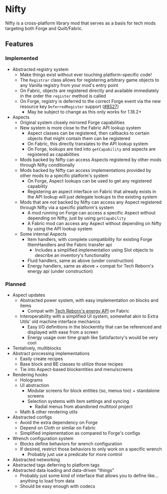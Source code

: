 # Nifty

Nifty is a cross-platform library mod that serves as a basis for tech mods targeting both Forge and Quilt/Fabric.

## Features

### Implemented

* Abstracted registry system
    * Make things exist without ever touching platform-specific code!
    * The `Registrar` class allows for registering arbitrary game objects to any Vanilla registry from your mod's entry
      point
    * On Fabric, objects are registered directly and available immediately in the order the `register` method is called
    * On Forge, registry is deferred to the correct Forge event via the new resource key `DeferredRegister`
      support ([#8527](https://github.com/MinecraftForge/MinecraftForge/pull/8527))
      * May be subject to change as this only works for 1.18.2+
* Aspects
  * Original system closely mirrored Forge capabilities
  * New system is more close to the Fabric API lookup system
    * Aspect classes can be registered, then callbacks to certain objects that might contain them can be registered
    * On Fabric, this directly translates to the API lookup system
    * On Forge, lookups are tied into `getCapability` and aspects are registered as capabilities
  * Mods backed by Nifty can access Aspects registered by other mods through Nifty conditionally
  * Mods backed by Nifty can access implementations provided by other mods to a specific platform's system
    * On Forge, Aspect lookups can be used to get any registered capability
    * Registering an aspect interface on Fabric that already exists in the API lookup will just delegate lookups to the existing system
  * Mods that are _not_ backed by Nifty can access any Aspect registered through Nifty via a specific platform's system
    * A mod running on Forge can access a specific Aspect without depending on Nifty, just by using `getCapability`
    * A Fabric mod can access any Aspect without depending on Nifty by using the API lookup system
  * Some internal Aspects
    * Item handlers, with complete compatibility for existing Forge IItemHandlers and the Fabric transfer api
      * Includes a simplified implementation using Slot objects to describe an inventory's functionality
    * Fluid handlers, same as above (under construction)
    * Energy handlers, same as above + compat for Tech Reborn's energy api (under construction)

### Planned

* Aspect updates
    * Abstracted power system, with easy implementation on blocks and items
        * Compat with [Tech Reborn's energy API](https://github.com/TechReborn/Energy) on Fabric
    * Interoperability with a simplified UI system, somewhat akin to Extra Utils' old machine interface mechanics
        * Easy I/O definitions in the blockentity that can be referenced and displayed with ease from a screen
        * Energy usage over time graph like Satisfactory's would be very cool
* Tentatively, multiblocks
* Abstract processing implementations
    * Easily create recipes
    * Base block and BE classes to utilize those recipes
    * Tie into Aspect-based blockentities and menu/screens
* Rendering hooks
    * Holograms
    * UI abstraction
      * Modular screens for block entities (so, menus too) + standalone screens
      * Selection systems with item settings and syncing
          * Radial menus from abandoned multitool project
    * Math & other rendering utils
* Abstracted configs
    * Avoid the extra dependency on Forge
    * Depend on Cloth or similar on Fabric
    * Simplified implementation as compared to Forge's configs
* Wrench configuration system
    * Blocks define behaviors for wrench configuration
    * If desired, restrict those behaviors to only work on a specific wrench
        * Probably just use a predicate for more control
* Abstracted networking
* Abstracted tags deferring to platform tags
* Abstracted data loading and data-driven "things"
    * Probably just some kind of interface that allows you to define like... anything to load from data
    * Should be easy enough with codecs